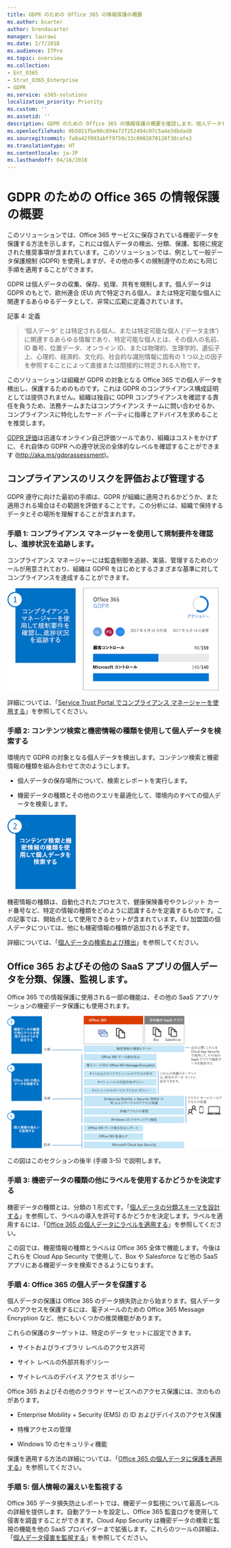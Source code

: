 ```yaml
---
title: GDPR のための Office 365 の情報保護の概要
ms.author: bcarter
author: brendacarter
manager: laurawi
ms.date: 2/7/2018
ms.audience: ITPro
ms.topic: overview
ms.collection:
- Ent_O365
- Strat_O365_Enterprise
- GDPR
ms.service: o365-solutions
localization_priority: Priority
ms.custom: ''
ms.assetid: ''
description: GDPR のための Office 365 の情報保護の概要を確認します。個人データを検出、分類、保護、監視する方法について説明します。
ms.openlocfilehash: 0b5021fbe90c894e72f252494c07c5a4e3dbdad8
ms.sourcegitcommit: fa8a42f093abff9759c33c0902878128f30cafe2
ms.translationtype: HT
ms.contentlocale: ja-JP
ms.lasthandoff: 04/16/2018
---
```

# <a name="overview-of-office-365-information-protection-for-gdpr"></a>GDPR のための Office 365 の情報保護の概要

このソリューションでは、Office 365 サービスに保存されている機密データを保護する方法を示します。これには個人データの検出、分類、保護、監視に規定された推奨事項が含まれています。このソリューションでは、例として一般データ保護規制 (GDPR) を使用しますが、その他の多くの規制遵守のためにも同じ手順を適用することができます。

GDPR は個人データの収集、保存、処理、共有を規制します。個人データは GDPR のもとで、欧州連合 (EU) 内で特定される個人、または特定可能な個人に関連するあらゆるデータとして、非常に広範に定義されています。

記事 4: 定義

> ‘個人データ’ とは特定される個人、または特定可能な個人 (‘データ主体’) に関連するあらゆる情報であり、特定可能な個人とは、その個人の名前、ID 番号、位置データ、オンライン ID、または物理的、生理学的、遺伝子上、心理的、経済的、文化的、社会的な識別情報に固有の 1 つ以上の因子を参照することによって直接または間接的に特定される人物です。

このソリューションは組織が GDPR の対象となる Office 365 での個人データを検出し、保護するためのものです。これは GDPR のコンプライアンス構成証明としては提供されません。組織は独自に GDPR コンプライアンスを確認する責任を負うため、法務チームまたはコンプライアンス チームに問い合わせるか、コンプライアンスに特化したサード パーティに指導とアドバイスを求めることを推奨します。

[GDPR 評価](https://www.gdprbenchmark.com)は迅速なオンライン自己評価ツールであり、組織はコストをかけずに、それ自体の GDPR への遵守状況の全体的なレベルを確認することができます (<http://aka.ms/gdprassessment>)。

## <a name="assess-and-manage-your-compliance-risk"></a>コンプライアンスのリスクを評価および管理する

GDPR 遵守に向けた最初の手順は、GDPR が組織に適用されるかどうか、また適用される場合はその範囲を評価することです。この分析には、組織で保持するデータとその場所を理解することが含まれます。

### <a name="step-1--use-compliance-manager-to-view-the-regulation-requirements-and-track-your-progress"></a>手順 1: コンプライアンス マネージャーを使用して規制要件を確認し、進捗状況を追跡します。

コンプライアンス マネージャーには監査制御を追跡、実装、管理するためのツールが用意されており、組織は GDPR をはじめとするさまざまな基準に対してコンプライアンスを達成することができます。

![コンプライアンス マネージャーを使用して要件を表示して進捗状況を追跡する](Media/Overview-image1.png)

詳細については、「[Service Trust Portal でコンプライアンス マネージャーを使用する](https://support.office.com/ja-JP/article/Use-Compliance-Manager-in-the-Service-Trust-Portal-Preview-5756d342-5af9-4496-82e8-4dd50fa39942)」を参照してください。 

### <a name="step-2--use-content-search-and-sensitive-information-types-to-find-personal-data"></a>手順 2: コンテンツ検索と機密情報の種類を使用して個人データを検索する 

環境内で GDPR の対象となる個人データを検出します。コンテンツ検索と機密情報の種類を組み合わせて次のようにします。

-   個人データの保存場所について、検索とレポートを実行します。

-   機密データの種類とその他のクエリを最適化して、環境内のすべての個人データを検索します。

![コンテンツ検索と機密情報の種類を使用して個人データを検索する](Media/Overview-image2.png)

機密情報の種類は、自動化されたプロセスで、健康保険番号やクレジット カード番号など、特定の情報の種類をどのように認識するかを定義するものです。この記事では、開始点として使用できるセットが含まれています。EU 加盟国の個人データについては、他にも機密情報の種類が追加される予定です。

詳細については、「[個人データの検索および検出](search-for-and-find-personal-data.md)」を参照してください。 

## <a name="classify-protect-and-monitor-personal-data-in-office-365-and-other-saas-apps"></a>Office 365 およびその他の SaaS アプリの個人データを分類、保護、監視します。

Office 365 での情報保護に使用される一部の機能は、その他の SaaS アプリケーションの機密データ保護にも使用されます。

![個人データを分類、保護、監視する](Media/Overview-image3.png)

この図はこのセクションの後半 (手順 3-5) で説明します。

### <a name="step-3--decide-if-you-want-to-use-labels-in-addition-to-sensitive-information-types"></a>手順 3: 機密データの種類の他にラベルを使用するかどうかを決定する

機密データの種類とは、分類の 1 形式です。「[個人データの分類スキーマを設計する](architect-a-classification-schema-for-personal-data.md)」を参照して、ラベルの導入を許可するかどうかを決定します。ラベルを適用するには、「[Office 365 の個人データにラベルを適用する](apply-labels-to-personal-data-in-office-365.md)」を参照してください。

この図では、機密情報の種類とラベルは Office 365 全体で機能します。今後はこれらを Cloud App Security で使用して、Box や Salesforce など他の SaaS アプリにある機密データを検索できるようになります。

### <a name="step-4--protect-personal-data-in-office-365"></a>手順 4: Office 365 の個人データを保護する 

個人データの保護は Office 365 のデータ損失防止から始まります。個人データへのアクセスを保護するには、電子メールのための Office 365 Message Encryption など、他にもいくつかの推奨機能があります。

これらの保護のターゲットは、特定のデータ セットに設定できます。

-   サイトおよびライブラリ レベルのアクセス許可

-   サイト レベルの外部共有ポリシー

-   サイトレベルのデバイス アクセス ポリシー

Office 365 およびその他のクラウド サービスへのアクセス保護には、次のものがあります。

-   Enterprise Mobility + Security (EMS) の ID およびデバイスのアクセス保護

-   特権アクセスの管理

-   Windows 10 のセキュリティ機能

保護を適用する方法の詳細については、「[Office 365 の個人データに保護を適用する](apply-protection-to-personal-data-in-office-365.md)」を参照してください。

### <a name="step-5--monitor-for-leaks-of-personal-data"></a>手順 5: 個人情報の漏えいを監視する

Office 365 データ損失防止レポートでは、機密データ監視について最高レベルの詳細を提供します。自動アラートを設定し、Office 365 監査ログを使用して侵害を調査することができます。Cloud App Security は機密データの検索と監視の機能を他の SaaS プロバイダーまで拡張します。これらのツールの詳細は、「[個人データ侵害を監視する](monitor-for-leaks-of-personal-data.md)」を参照してください。
